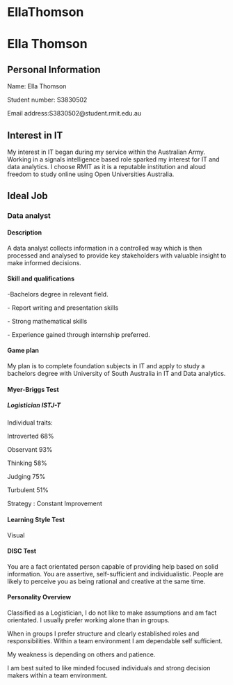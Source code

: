 # EllaThomson
<!DOCTYPE html>
<html>
<body>

<h1>Ella Thomson </h1>


<h2>Personal Information </h2>
	
<p>Name: Ella Thomson <p>
Student number: S3830502<p>
Email address:S3830502@student.rmit.edu.au <p>
<h2>Interest in IT </h2>

<p> My interest in IT began during my service within the Australian Army. Working in a signals intelligence based role sparked my interest for IT and data analytics. 
I choose RMIT as it is a reputable institution and aloud freedom to study online using Open Universities Australia.
 <p>

<h2>Ideal Job </h2>

<H3>Data analyst </h3>

<H4>Description </h4>

<p> A data analyst collects information in a controlled way which is then processed and analysed to provide key stakeholders  with valuable insight to make informed decisions. <p>

<H4>Skill and qualifications </h4>
<p> -Bachelors degree in relevant field. <p>
-	Report writing and presentation skills <p>
-	Strong mathematical skills <p>
-	Experience gained through internship preferred.

 <p>
<H4> Game plan </h4>

<p> My plan is to complete foundation subjects in IT and apply to study a bachelors degree with University of South Australia in IT and Data analytics. <p>

<H4> Myer-Briggs Test </h4>
<H5> Logistician ISTJ-T </h5>
<p> Individual traits: <p> 
 Introverted 68% <p> Observant 93% <p> Thinking 58% <p> Judging 75% <p> 
Turbulent 51% <p> 
<p> Strategy : Constant Improvement<p> 

<H4> Learning Style Test </h4>
<p>  Visual <p> 

<H4> DISC Test  </h4>
<p> You are a fact orientated person capable of providing help based on solid information. You are assertive, self-sufficient and individualistic. People are likely to perceive you as being rational and creative at the same time.
<p> 

<H4> Personality Overview   </h4>

<p> Classified as a Logistician, I do not like to make assumptions and am fact orientated. I usually prefer working alone than in groups. <p> When in groups I prefer structure and clearly established roles and responsibilities. Within a team environment I am dependable self sufficient. <p> My weakness is depending on others and patience. <p> I am best suited to like minded focused individuals and strong decision makers within a team environment. <p>


</body>
</html>
